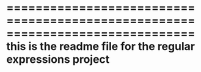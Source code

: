 ==============================================================================
    this is the readme file for the regular expressions project
==============================================================================
